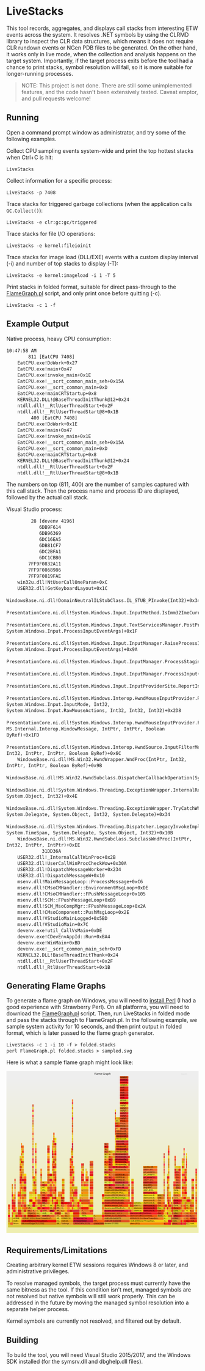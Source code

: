 # LiveStacks

This tool records, aggregates, and displays call stacks from interesting ETW events across the system. It resolves .NET symbols by using the CLRMD library to inspect the CLR data structures, which means it does not require CLR rundown events or NGen PDB files to be generated. On the other hand, it works only in live mode, when the collection and analysis happens on the target system. Importantly, if the target process exits before the tool had a chance to print stacks, symbol resolution will fail, so it is more suitable for longer-running processes.

> NOTE: This project is not done. There are still some unimplemented features, and the code hasn't been extensively tested. Caveat emptor, and pull requests welcome!

## Running

Open a command prompt window as administrator, and try some of the following examples.

Collect CPU sampling events system-wide and print the top hottest stacks when Ctrl+C is hit:

```
LiveStacks
```

Collect information for a specific process:

```
LiveStacks -p 7408
```

Trace stacks for triggered garbage collections (when the application calls `GC.Collect()`):

```
LiveStacks -e clr:gc:gc/triggered
```

Trace stacks for file I/O operations:

```
LiveStacks -e kernel:fileioinit
```

Trace stacks for image load (DLL/EXE) events with a custom display interval (-i) and number of top stacks to display (-T):

```
LiveStacks -e kernel:imageload -i 1 -T 5
```

Print stacks in folded format, suitable for direct pass-through to the [FlameGraph.pl](https://github.com/BrendanGregg/FlameGraph) script, and only print once before quitting (-c).

```
LiveStacks -c 1 -f
```

## Example Output

Native process, heavy CPU consumption:

```
10:47:58 AM
        811 [EatCPU 7408]
    EatCPU.exe!DoWork+0x27
    EatCPU.exe!main+0x47
    EatCPU.exe!invoke_main+0x1E
    EatCPU.exe!__scrt_common_main_seh+0x15A
    EatCPU.exe!__scrt_common_main+0xD
    EatCPU.exe!mainCRTStartup+0x8
    KERNEL32.DLL!@BaseThreadInitThunk@12+0x24
    ntdll.dll!__RtlUserThreadStart+0x2F
    ntdll.dll!__RtlUserThreadStart@8+0x1B
         400 [EatCPU 7408]
    EatCPU.exe!DoWork+0x1E
    EatCPU.exe!main+0x47
    EatCPU.exe!invoke_main+0x1E
    EatCPU.exe!__scrt_common_main_seh+0x15A
    EatCPU.exe!__scrt_common_main+0xD
    EatCPU.exe!mainCRTStartup+0x8
    KERNEL32.DLL!@BaseThreadInitThunk@12+0x24
    ntdll.dll!__RtlUserThreadStart+0x2F
    ntdll.dll!__RtlUserThreadStart@8+0x1B
```

The numbers on top (811, 400) are the number of samples captured with this call stack. Then the process name and process ID are displayed, followed by the actual call stack.

Visual Studio process:

```
         28 [devenv 4196]
            6DB9F614
            6DB96369
            6DC16EA5
            6DB81CF7
            6DC2BFA1
            6DC1CBB0
        7FF9F0832A11
        7FF9F0868986
        7FF9F0819FAE
    win32u.dll!NtUserCallOneParam+0xC
    USER32.dll!GetKeyboardLayout+0x1C
    WindowsBase.ni.dll!DomainNeutralILStubClass.IL_STUB_PInvoke(Int32)+0x34
    PresentationCore.ni.dll!System.Windows.Input.InputMethod.IsImm32ImeCurrent()+0x25
    PresentationCore.ni.dll!System.Windows.Input.TextServicesManager.PostProcessInput(System.Object, System.Windows.Input.ProcessInputEventArgs)+0x1F
    PresentationCore.ni.dll!System.Windows.Input.InputManager.RaiseProcessInputEventHandlers(System.Windows.Input.ProcessInputEventHandler, System.Windows.Input.ProcessInputEventArgs)+0x9A
    PresentationCore.ni.dll!System.Windows.Input.InputManager.ProcessStagingArea()+0x23F
    PresentationCore.ni.dll!System.Windows.Input.InputManager.ProcessInput(System.Windows.Input.InputEventArgs)+0x45
    PresentationCore.ni.dll!System.Windows.Input.InputProviderSite.ReportInput(System.Windows.Input.InputReport)+0x62
    PresentationCore.ni.dll!System.Windows.Interop.HwndMouseInputProvider.ReportInput(IntPtr, System.Windows.Input.InputMode, Int32, System.Windows.Input.RawMouseActions, Int32, Int32, Int32)+0x2D8
    PresentationCore.ni.dll!System.Windows.Interop.HwndMouseInputProvider.FilterMessage(IntPtr, MS.Internal.Interop.WindowMessage, IntPtr, IntPtr, Boolean ByRef)+0x1FD
    PresentationCore.ni.dll!System.Windows.Interop.HwndSource.InputFilterMessage(IntPtr, Int32, IntPtr, IntPtr, Boolean ByRef)+0x6C
    WindowsBase.ni.dll!MS.Win32.HwndWrapper.WndProc(IntPtr, Int32, IntPtr, IntPtr, Boolean ByRef)+0x9B
    WindowsBase.ni.dll!MS.Win32.HwndSubclass.DispatcherCallbackOperation(System.Object)+0x6B
    WindowsBase.ni.dll!System.Windows.Threading.ExceptionWrapper.InternalRealCall(System.Delegate, System.Object, Int32)+0x4E
    WindowsBase.ni.dll!System.Windows.Threading.ExceptionWrapper.TryCatchWhen(System.Object, System.Delegate, System.Object, Int32, System.Delegate)+0x34
    WindowsBase.ni.dll!System.Windows.Threading.Dispatcher.LegacyInvokeImpl(System.Windows.Threading.DispatcherPriority, System.TimeSpan, System.Delegate, System.Object, Int32)+0x10B
    WindowsBase.ni.dll!MS.Win32.HwndSubclass.SubclassWndProc(IntPtr, Int32, IntPtr, IntPtr)+0xEE
             31DD36A
    USER32.dll!_InternalCallWinProc+0x2B
    USER32.dll!UserCallWinProcCheckWow+0x30A
    USER32.dll!DispatchMessageWorker+0x234
    USER32.dll!DispatchMessageW+0x10
    msenv.dll!MainMessageLoop::ProcessMessage+0xC6
    msenv.dll!CMsoCMHandler::EnvironmentMsgLoop+0xDE
    msenv.dll!CMsoCMHandler::FPushMessageLoop+0x105
    msenv.dll!SCM::FPushMessageLoop+0xB9
    msenv.dll!SCM_MsoCompMgr::FPushMessageLoop+0x2A
    msenv.dll!CMsoComponent::PushMsgLoop+0x2E
    msenv.dll!VStudioMainLogged+0x5BD
    msenv.dll!VStudioMain+0x7C
    devenv.exe!util_CallVsMain+0xDE
    devenv.exe!CDevEnvAppId::Run+0xBA4
    devenv.exe!WinMain+0xBD
    devenv.exe!__scrt_common_main_seh+0xFD
    KERNEL32.DLL!BaseThreadInitThunk+0x24
    ntdll.dll!__RtlUserThreadStart+0x2F
    ntdll.dll!_RtlUserThreadStart+0x1B
```

## Generating Flame Graphs

To generate a flame graph on Windows, you will need to [install Perl](https://www.perl.org/get.html) (I had a good experience with Strawberry Perl). On all platforms, you will need to download the [FlameGraph.pl](https://github.com/BrendanGregg/FlameGraph) script. Then, run LiveStacks in folded mode and pass the stacks through to FlameGraph.pl. In the following example, we sample system activity for 10 seconds, and then print output in folded format, which is later passed to the flame graph generator.

```
LiveStacks -c 1 -i 10 -f > folded.stacks
perl FlameGraph.pl folded.stacks > sampled.svg
```

Here is what a sample flame graph might look like:

![Flame graph generated from LiveStacks folded output](sampled.svg)

## Requirements/Limitations

Creating arbitrary kernel ETW sessions requires Windows 8 or later, and administrative privileges.

To resolve managed symbols, the target process must currently have the same bitness as the tool. If this condition isn't met, managed symbols are not resolved but native symbols will still work properly. This can be addressed in the future by moving the managed symbol resolution into a separate helper process.

Kernel symbols are currently not resolved, and filtered out by default.

## Building

To build the tool, you will need Visual Studio 2015/2017, and the Windows SDK installed (for the symsrv.dll and dbghelp.dll files).
